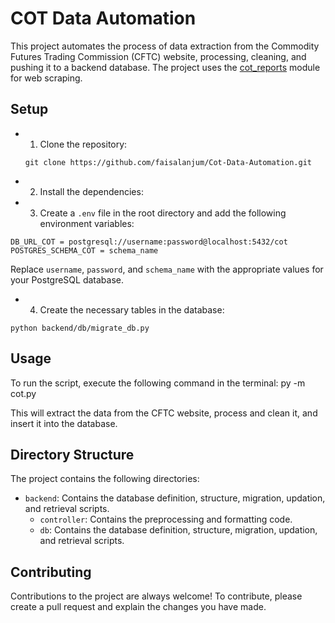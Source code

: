 # COT Data Automation

This project automates the process of data extraction from the Commodity Futures Trading Commission (CFTC) website, processing, cleaning, and pushing it to a backend database. The project uses the [cot_reports](https://github.com/NDelventhal/cot_reports) module for web scraping.

## Setup

- 1. Clone the repository:

    ```
    git clone https://github.com/faisalanjum/Cot-Data-Automation.git
    ```
   
- 2. Install the dependencies:


- 3. Create a `.env` file in the root directory and add the following environment variables:

 ```
 DB_URL_COT = postgresql://username:password@localhost:5432/cot
 POSTGRES_SCHEMA_COT = schema_name
 ```

Replace `username`, `password`, and `schema_name` with the appropriate values for your PostgreSQL database.

- 4. Create the necessary tables in the database:

 ```
 python backend/db/migrate_db.py
 ```

## Usage

To run the script, execute the following command in the terminal:
 py -m cot.py
 
 This will extract the data from the CFTC website, process and clean it, and insert it into the database.

## Directory Structure

The project contains the following directories:

- `backend`: Contains the database definition, structure, migration, updation, and retrieval scripts.
    - `controller`: Contains the preprocessing and formatting code.
    - `db`: Contains the database definition, structure, migration, updation, and retrieval scripts.

## Contributing

Contributions to the project are always welcome! To contribute, please create a pull request and explain the changes you have made.



